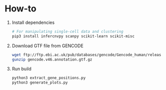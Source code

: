 # How-to

1. Install dependencies
    ```sh
    # For manipulating single-cell data and clustering
    pip3 install infercnvpy scanpy scikit-learn scikit-misc
    ```
2. Download GTF file from GENCODE
    ```sh
    wget ftp://ftp.ebi.ac.uk/pub/databases/gencode/Gencode_human/release_46/gencode.v46.annotation.gtf.gz
    gunzip gencode.v46.annotation.gtf.gz
    ```
3. Run build
    ```sh
    python3 extract_gene_positions.py
    python3 generate_plots.py
    ```
